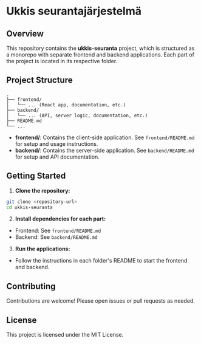 # Ukkis seurantajärjestelmä

## Overview

This repository contains the **ukkis-seuranta** project, which is structured as a monorepo with separate frontend and backend applications. Each part of the project is located in its respective folder.

## Project Structure

```
.
├── frontend/
│   └── ... (React app, documentation, etc.)
├── backend/
│   └── ... (API, server logic, documentation, etc.)
├── README.md
└── ...
```

- **frontend/**: Contains the client-side application. See `frontend/README.md` for setup and usage instructions.
- **backend/**: Contains the server-side application. See `backend/README.md` for setup and API documentation.

## Getting Started

1. **Clone the repository:**

```bash
git clone <repository-url>
cd ukkis-seuranta
```

2. **Install dependencies for each part:**

- Frontend: See `frontend/README.md`
- Backend: See `backend/README.md`

3. **Run the applications:**

- Follow the instructions in each folder's README to start the frontend and backend.

## Contributing

Contributions are welcome! Please open issues or pull requests as needed.

## License

This project is licensed under the MIT License.
